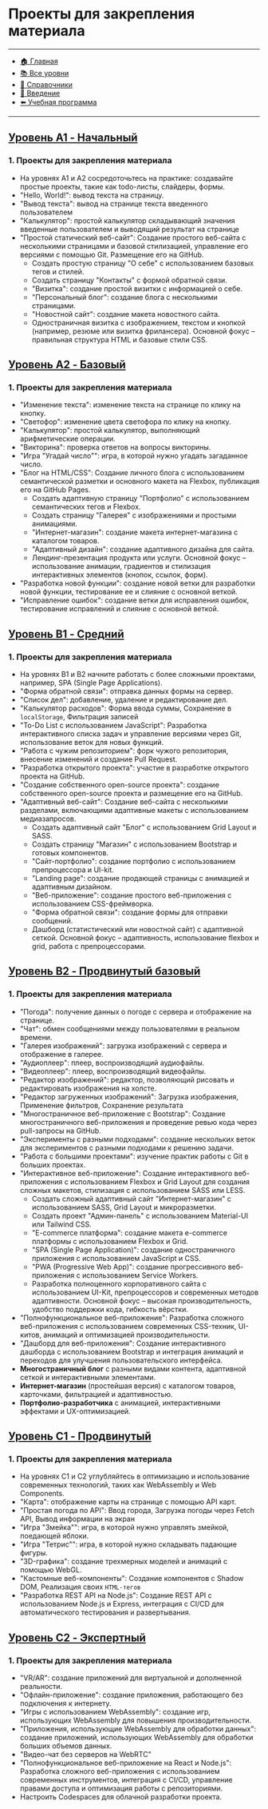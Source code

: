 # **Проекты для закрепления материала**

---

- [🏠 Главная](../../readme.md)
- [📚 Все уровни](../index.md)
- [📖 Справочники](../../guides/index.md)
- [🔧 Введение](../../Intro/index.md)
- [⬅️ Учебная программа](./index.md)

---

## [**Уровень A1 - Начальный**](../levels/A1/index.md)

### **1. Проекты для закрепления материала**

- На уровнях A1 и A2 сосредоточьтесь на практике: создавайте простые проекты, такие как todo-листы, слайдеры, формы.
- "Hello, World!": вывод текста на страницу.
- "Вывод текста": вывод на странице текста введенного пользователем
- "Калькулятор": простой калькулятор складывающий значения введенные пользователем и выводящий результат на странице
- "Простой статический веб-сайт": Создание простого веб-сайта с несколькими страницами и базовой стилизацией, управление его версиями с помощью Git. Размещение его на GitHub.
  - Создать простую страницу "О себе" с использованием базовых тегов и стилей.
  - Создать страницу "Контакты" с формой обратной связи.
  - "Визитка": создание простой визитки с информацией о себе.
  - "Персональный блог": создание блога с несколькими страницами.
  - "Новостной сайт": создание макета новостного сайта.
  - Одностраничная визитка с изображением, текстом и кнопкой (например, резюме или визитка фрилансера). Основной фокус – правильная структура HTML и базовые стили CSS.

## [**Уровень A2 - Базовый**](../levels/A2/index.md)

### **1. Проекты для закрепления материала**

- "Изменение текста": изменение текста на странице по клику на кнопку.
- "Светофор": изменение цвета светофора по клику на кнопку.
- "Калькулятор": простой калькулятор, выполняющий арифметические операции.
- "Викторина": проверка ответов на вопросы викторины.
- "Игра "Угадай число"": игра, в которой нужно угадать загаданное число.
- "Блог на HTML/CSS": Создание личного блога с использованием семантической разметки и основного макета на Flexbox, публикация его на GitHub Pages.
  - Создать адаптивную страницу "Портфолио" с использованием семантических тегов и Flexbox.
  - Создать страницу "Галерея" с изображениями и простыми анимациями.
  - "Интернет-магазин": создание макета интернет-магазина с каталогом товаров.
  - "Адаптивный дизайн": создание адаптивного дизайна для сайта.
  - Лендинг-презентация продукта или услуги. Основной фокус – использование анимации, градиентов и стилизация интерактивных элементов (кнопок, ссылок, форм).
- "Разработка новой функции": создание новой ветки для разработки новой функции, тестирование ее и слияние с основной веткой.
- "Исправление ошибок": создание ветки для исправления ошибок, тестирование исправлений и слияние с основной веткой.

## [**Уровень B1 - Средний**](../levels/B1/index.md)

### **1. Проекты для закрепления материала**

- На уровнях B1 и B2 начните работать с более сложными проектами, например, SPA (Single Page Applications).
- "Форма обратной связи": отправка данных формы на сервер.
- "Список дел": добавление, удаление и редактирование дел.
- "Калькулятор расходов": Форма ввода суммы, Сохранение в `localStorage`, Фильтрация записей
- "To-Do List с использованием JavaScript": Разработка интерактивного списка задач и управление версиями через Git, использование веток для новых функций.
- "Работа с чужим репозиторием": форк чужого репозитория, внесение изменений и создание Pull Request.
- "Разработка открытого проекта": участие в разработке открытого проекта на GitHub.
- "Создание собственного open-source проекта": создание собственного open-source проекта и размещение его на GitHub.
- "Адаптивный веб-сайт": Создание веб-сайта с несколькими разделами, включающими адаптивные макеты с использованием медиазапросов.
  - Создать адаптивный сайт "Блог" с использованием Grid Layout и SASS.
  - Создать страницу "Магазин" с использованием Bootstrap и готовых компонентов.
  - "Сайт-портфолио": создание портфолио с использованием препроцессора и UI-kit.
  - "Landing page": создание продающей страницы с анимацией и адаптивным дизайном.
  - "Веб-приложение": создание простого веб-приложения с использованием CSS-фреймворка.
  - "Форма обратной связи": создание формы для отправки сообщений.
  - Дашборд (статистический или новостной сайт) с адаптивной сеткой. Основной фокус – адаптивность, использование flexbox и grid, работа с препроцессорами.

## [**Уровень B2 - Продвинутый базовый**](../levels/B2/index.md)

### **1. Проекты для закрепления материала**

- "Погода": получение данных о погоде с сервера и отображение на странице.
- "Чат": обмен сообщениями между пользователями в реальном времени.
- "Галерея изображений": загрузка изображений с сервера и отображение в галерее.
- "Аудиоплеер": плеер, воспроизводящий аудиофайлы.
- "Видеоплеер": плеер, воспроизводящий видеофайлы.
- "Редактор изображений": редактор, позволяющий рисовать и редактировать изображения на холсте.
- "Редактор загруженных изображений": Загрузка изображения, Применение фильтров, Сохранение результата
- "Многостраничное веб-приложение с Bootstrap": Создание многостраничного веб-приложения и проведение ревью кода через pull-запросы на GitHub.
- "Эксперименты с разными подходами": создание нескольких веток для экспериментов с разными подходами к решению задачи.
- "Работа с большими проектами": изучение практик работы с Git в больших проектах.
- "Интерактивное веб-приложение": Создание интерактивного веб-приложения с использованием Flexbox и Grid Layout для создания сложных макетов, стилизация с использованием SASS или LESS.
  - Создать сложный адаптивный сайт "Интернет-магазин" с использованием SASS, Grid Layout и микроразметки.
  - Создать проект "Админ-панель" с использованием Material-UI или Tailwind CSS.
  - "E-commerce платформа": создание макета e-commerce платформы с использованием Flexbox и Grid.
  - "SPA (Single Page Application)": создание одностраничного приложения с использованием JavaScript и CSS.
  - "PWA (Progressive Web App)": создание прогрессивного веб-приложения с использованием Service Workers.
  - Разработка полноценного корпоративного сайта с использованием UI-Kit, препроцессоров и современных методов адаптивности. Основной фокус – высокая производительность, удобство поддержки кода, гибкость вёрстки.
- "Полнофункциональное веб-приложение": Разработка сложного веб-приложения с использованием современных CSS-техник, UI-китов, анимаций и оптимизацией производительности.
- "Дашборд для веб-приложения": Создание интерактивного дашборда с использованием Bootstrap и интеграция анимаций и переходов для улучшения пользовательского интерфейса.
- **Многостраничный блог** с разными видами контента, адаптивной сеткой и интерактивными элементами.
- **Интернет-магазин** (простейшая версия) с каталогом товаров, карточками, фильтрацией и адаптивностью.
- **Портфолио-разработчика** с анимацией, интерактивными эффектами и UX-оптимизацией.

## [**Уровень C1 - Продвинутый**](../levels/C1/index.md)

### **1. Проекты для закрепления материала**

- На уровнях C1 и C2 углубляйтесь в оптимизацию и использование современных технологий, таких как WebAssembly и Web Components.
- "Карта": отображение карты на странице с помощью API карт.
- "Простая погода по API": Ввод города, Загрузка погоды через Fetch API, Вывод информации на экран
- "Игра "Змейка"": игра, в которой нужно управлять змейкой, поедающей яблоки.
- "Игра "Тетрис"": игра, в которой нужно складывать падающие фигуры.
- "3D-графика": создание трехмерных моделей и анимаций с помощью WebGL.
- "Кастомные веб-компоненты": Создание компонентов с Shadow DOM, Реализация своих `HTML-тегов`
- "Разработка REST API на Node.js": Создание REST API с использованием Node.js и Express, интеграция с CI/CD для автоматического тестирования и развертывания.

## [**Уровень C2 - Экспертный**](../levels/C2/index.md)

### **1. Проекты для закрепления материала**

- "VR/AR": создание приложений для виртуальной и дополненной реальности.
- "Офлайн-приложение": создание приложения, работающего без подключения к интернету.
- "Игры с использованием WebAssembly": создание игр, использующих WebAssembly для повышения производительности.
- "Приложения, использующие WebAssembly для обработки данных": создание приложений, использующих WebAssembly для обработки больших объемов данных.
- "Видео-чат без серверов на WebRTC"
- "Полнофункциональное веб-приложение на React и Node.js": Разработка сложного веб-приложения с использованием современных инструментов, интеграция с CI/CD, управление правами доступа и оптимизация работы с репозиториями.
- Настроить Codespaces для облачной разработки проекта.
